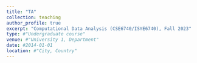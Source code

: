 ```yaml
---
title: "TA"
collection: teaching
author_profile: true
excerpt: "Computational Data Analysis (CSE6740/ISYE6740), Fall 2023"
type: #"Undergraduate course"
venue: #"University 1, Department"
date: #2014-01-01
location: #"City, Country"
---
```


